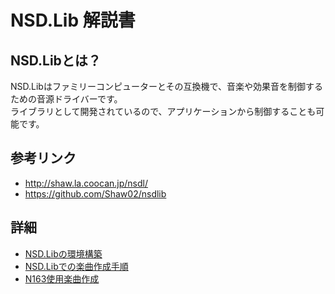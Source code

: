 # NSD.Lib 解説書


## NSD.Libとは？
NSD.Libはファミリーコンピューターとその互換機で、音楽や効果音を制御するための音源ドライバーです。  
ライブラリとして開発されているので、アプリケーションから制御することも可能です。

## 参考リンク
- http://shaw.la.coocan.jp/nsdl/
- https://github.com/Shaw02/nsdlib

## 詳細
- [NSD.Libの環境構築](環境構築.md)
- [NSD.Libでの楽曲作成手順](楽曲作成.md)
- [N163使用楽曲作成](N163.md)